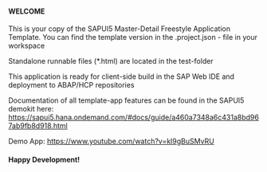 #### WELCOME ####

This is your copy of the SAPUI5 Master-Detail Freestyle Application Template.
You can find the template version in the .project.json - file in your workspace

Standalone runnable files (*.html) are located in the test-folder

This application is ready for client-side build in the SAP Web IDE and deployment to ABAP/HCP repositories

Documentation of all template-app features can be found in the SAPUI5 demokit here:
https://sapui5.hana.ondemand.com/#docs/guide/a460a7348a6c431a8bd967ab9fb8d918.html

Demo App: https://www.youtube.com/watch?v=kI9gBuSMvRU
 
#### Happy Development! ####
